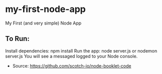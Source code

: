 # my-first-node-app
My First (and very simple) Node App

## To Run:
Install dependencies: npm install
Run the app: node server.js or nodemon server.js
You will see a messaged logged to your Node console.

- Source: https://github.com/scotch-io/node-booklet-code
